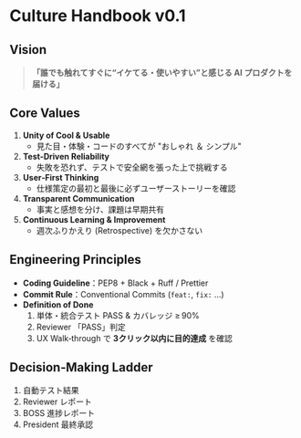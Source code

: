 # Culture Handbook v0.1

## Vision
> **「誰でも触れてすぐに“イケてる・使いやすい”と感じる AI プロダクトを届ける」**

## Core Values
1. **Unity of Cool & Usable**  
   - 見た目・体験・コードのすべてが "おしゃれ ＆ シンプル"  
2. **Test‑Driven Reliability**  
   - 失敗を恐れず、テストで安全網を張った上で挑戦する  
3. **User‑First Thinking**  
   - 仕様策定の最初と最後に必ずユーザーストーリーを確認  
4. **Transparent Communication**  
   - 事実と感想を分け、課題は早期共有  
5. **Continuous Learning & Improvement**  
   - 週次ふりかえり (Retrospective) を欠かさない  

## Engineering Principles
- **Coding Guideline**：PEP8 + Black + Ruff / Prettier  
- **Commit Rule**：Conventional Commits (`feat:`, `fix:` …)  
- **Definition of Done**  
  1. 単体・統合テスト PASS & カバレッジ ≥ 90%  
  2. Reviewer 「PASS」判定  
  3. UX Walk‑through で **3クリック以内に目的達成** を確認  

## Decision‑Making Ladder
1. 自動テスト結果  
2. Reviewer レポート  
3. BOSS 進捗レポート  
4. President 最終承認
